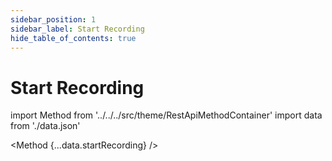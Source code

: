 ```yaml
---
sidebar_position: 1
sidebar_label: Start Recording
hide_table_of_contents: true
---
```


# Start Recording

import Method from '../../../src/theme/RestApiMethodContainer'
import data from './data.json'

<Method
{...data.startRecording}
/>
